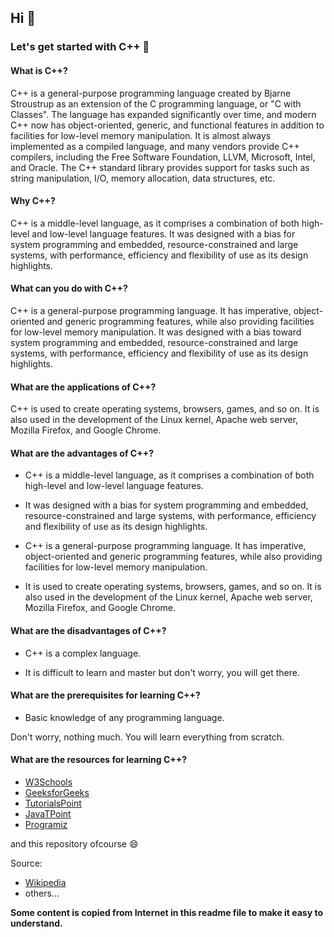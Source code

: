 ## Hi :wave:

### Let's get started with C++ :rocket:

#### What is C++?

C++ is a general-purpose programming language created by Bjarne Stroustrup as an extension of the C programming language, or "C with Classes". The language has expanded significantly over time, and modern C++ now has object-oriented, generic, and functional features in addition to facilities for low-level memory manipulation. It is almost always implemented as a compiled language, and many vendors provide C++ compilers, including the Free Software Foundation, LLVM, Microsoft, Intel, and Oracle. The C++ standard library provides support for tasks such as string manipulation, I/O, memory allocation, data structures, etc.

#### Why C++?

C++ is a middle-level language, as it comprises a combination of both high-level and low-level language features. It was designed with a bias for system programming and embedded, resource-constrained and large systems, with performance, efficiency and flexibility of use as its design highlights.

#### What can you do with C++?

C++ is a general-purpose programming language. It has imperative, object-oriented and generic programming features, while also providing facilities for low-level memory manipulation. It was designed with a bias toward system programming and embedded, resource-constrained and large systems, with performance, efficiency and flexibility of use as its design highlights.

#### What are the applications of C++?

C++ is used to create operating systems, browsers, games, and so on. It is also used in the development of the Linux kernel, Apache web server, Mozilla Firefox, and Google Chrome.

#### What are the advantages of C++?

- C++ is a middle-level language, as it comprises a combination of both high-level and low-level language features.

- It was designed with a bias for system programming and embedded, resource-constrained and large systems, with performance, efficiency and flexibility of use as its design highlights.

- C++ is a general-purpose programming language. It has imperative, object-oriented and generic programming features, while also providing facilities for low-level memory manipulation.

- It is used to create operating systems, browsers, games, and so on. It is also used in the development of the Linux kernel, Apache web server, Mozilla Firefox, and Google Chrome.

#### What are the disadvantages of C++?

- C++ is a complex language.

- It is difficult to learn and master but don't worry, you will get there.

#### What are the prerequisites for learning C++?

- Basic knowledge of any programming language.

Don't worry, nothing much. You will learn everything from scratch.

#### What are the resources for learning C++?

- [W3Schools](https://www.w3schools.com/cpp/)
- [GeeksforGeeks](https://www.geeksforgeeks.org/c-plus-plus/)
- [TutorialsPoint](https://www.tutorialspoint.com/cplusplus/index.htm)
- [JavaTPoint](https://www.javatpoint.com/cpp-tutorial)
- [Programiz](https://www.programiz.com/cpp-programming)

and this repository ofcourse :smile:

Source:
- [Wikipedia](https://en.wikipedia.org/wiki/C%2B%2B)
- others...

**Some content is copied from Internet in this readme file to make it easy to understand.**

